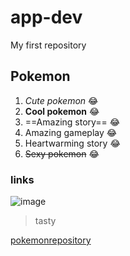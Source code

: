 # app-dev
My first repository

## Pokemon

1. *Cute pokemon* :joy:
2. **Cool pokemon** :joy:
3. ==Amazing story== :joy:
4. Amazing gameplay :joy:
5. Heartwarming story :joy:
6. ~~Sexy pokemon~~ :joy:

### links   
![image](https://github.com/Manigaz/app-dev/assets/169651623/c89e7242-f069-4e68-8e4d-bfc886d6864c)
> tasty

[pokemonrepository](https://github.com/Manigaz/app-dev/edit/readme-edits/README.md)
